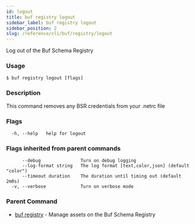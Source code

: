 ```yaml
---
id: logout
title: buf registry logout
sidebar_label: buf registry logout
sidebar_position: 2
slug: /reference/cli/buf/registry/logout
---
```

Log out of the Buf Schema Registry

### Usage
```terminal
$ buf registry logout [flags]
```

### Description

This command removes any BSR credentials from your .netrc file
 

### Flags

```
  -h, --help   help for logout
```

### Flags inherited from parent commands

```
      --debug               Turn on debug logging
      --log-format string   The log format [text,color,json] (default "color")
      --timeout duration    The duration until timing out (default 2m0s)
  -v, --verbose             Turn on verbose mode
```

### Parent Command

* [buf registry](../registry)	 - Manage assets on the Buf Schema Registry
